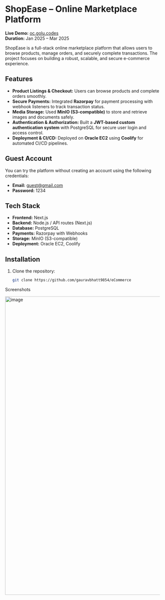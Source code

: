 # ShopEase – Online Marketplace Platform

**Live Demo:** [oc.golu.codes](https://oc.golu.codes)  
**Duration:** Jan 2025 – Mar 2025  

ShopEase is a full-stack online marketplace platform that allows users to browse products, manage orders, and securely complete transactions. The project focuses on building a robust, scalable, and secure e-commerce experience.

## Features

- **Product Listings & Checkout:** Users can browse products and complete orders smoothly.  
- **Secure Payments:** Integrated **Razorpay** for payment processing with webhook listeners to track transaction status.  
- **Media Storage:** Used **MinIO (S3-compatible)** to store and retrieve images and documents safely.  
- **Authentication & Authorization:** Built a **JWT-based custom authentication system** with PostgreSQL for secure user login and access control.  
- **Deployment & CI/CD:** Deployed on **Oracle EC2** using **Coolify** for automated CI/CD pipelines.

## Guest Account

You can try the platform without creating an account using the following credentials:  

- **Email:** guest@gmail.com  
- **Password:** 1234  

## Tech Stack

- **Frontend:** Next.js  
- **Backend:** Node.js / API routes (Next.js)  
- **Database:** PostgreSQL  
- **Payments:** Razorpay with Webhooks  
- **Storage:** MinIO (S3-compatible)  
- **Deployment:** Oracle EC2, Coolify  

## Installation

1. Clone the repository:
   ```bash
   git clone https://github.com/gauravbhatt9854/eCommerce

Screenshots

<img width="1913" height="971" alt="image" src="https://github.com/user-attachments/assets/721c2bfc-b84a-4ef3-9ff3-0985f5c2595a" />


